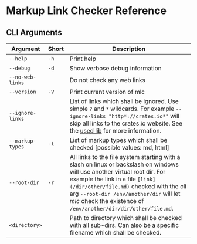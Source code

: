 # Markup Link Checker Reference

## CLI Arguments

| Argument         | Short | Description |
|------------------|-------|-------------|
| `--help`         | `-h`  | Print help |
| `--debug`        | `-d`  | Show verbose debug information |
| `--no-web-links` |       | Do not check any web links |
| `--version`      | `-V`  | Print current version of mlc |
| `--ignore-links` |       | List of links which shall be ignored. Use simple `?` and `*` wildcards. For example `--ignore-links "http*://crates.io*"` will skip all links to the crates.io website. See the [used lib](https://github.com/becheran/wildmatch) for more information.  |
| `--markup-types` | `-t`  | List of markup types which shall be checked [possible values: md, html] |
| `--root-dir` | `-r`  | All links to the file system starting with a slash on linux or backslash on windows will use another virtual root dir. For example the link in a file `[link](/dir/other/file.md)` checked with the cli arg `--root-dir /env/another/dir` will let *mlc* check the existence of `/env/another/dir/dir/other/file.md`. |
| `<directory>`    |       | Path to directory which shall be checked with all sub-dirs. Can also be a specific filename which shall be checked. |
